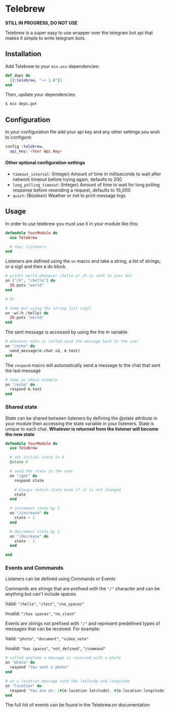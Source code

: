 # Telebrew

**STILL IN PROGRESS, DO NOT USE**

Telebrew is a super easy to use wrapper over the telegram bot api that makes it simple to write telegram bots.

## Installation 

Add Telebrew to your `mix.exs` dependencies:
```elixir
def deps do
  [{:telebrew, "~> 1.0"}]
end
```

Then, update your dependencies:
```bash
$ mix deps.get
```

## Configuration
In your configuration file add your api key and any other settings you wish to configure:
```elixir
config :telebrew,
  api_key: <Your Api Key>
```

#### Other optional configuration settings
- `timeout_interval`: (Integer) Amount of time in milliseconds to wait after network timeout before trying again, defaults to 200
- `long_polling_timeout`: (Integer) Amount of time to wait for long polling response before resending a request, defaults to 10_000
- `quiet`: (Boolean) Weather or not to print message logs

## Usage

In order to use telebrew you must use it in your module like this:
```elixir
defmodule YourModule do
  use Telebrew

  # Your listeners
end
```

Listeners are defined using the `on` macro and take a string, a list of strings, or a sigil and then a do block.

```elixir
# prints world whenever /hello or /h is sent to your bot
on ["/h", "/hello"] do
  IO.puts "world"
end

# Or

# Same but using the string list sigil
on ~w(/h /hello) do
  IO.puts "world"
end
```

The sent message is accessed by using the the m variable

```elixir
# whenever echo is called send the message back to the user
on "/echo" do
  send_message(m.chat.id, m.text)
end
```

The `respond` macro will automatically send a message to the chat that sent the last message

```elixir
# Same as above example
on "/echo" do
  respond m.text
end
```

### Shared state

State can be shared between listeners by defining the @state attribute in your module
then accessing the state variable in your listeners.  State is unique to each chat.
**Whatever is returned from the listener will become the new state**

```elixir
defmodule YourModule do
  use Telebrew

  # set initial state to 0
  @state 0

  # send the state to the user
  on "/get" do
    respond state

    # Always return state even if it is not changed
    state
  end

  # increment state by 1
  on "/increase" do
    state + 1
  end

  # decrement state by 1
  on "/decrease" do
    state - 1
  end

end
```

### Events and Commands

Listeners can be defined using Commands or Events

Commands are strings that are prefixed with the `"/"` character and can be anything but can't include spaces.

Valid: `"/hello"`, `"/test"`, `"/no_spaces"`

Invalid: `"/has spaces"`, `"no_slash"`

Events are strings not prefixed with `"/"` and represent predefined types of messages that can be received.  For example:

Valid: `"photo"`, `"document"`, `"video_note"`

Invalid: `"has spaces"`, `"not_defined"`, `"/command"`

```elixir
# called anytime a message is received with a photo
on "photo" do
  respond "You sent a photo"
end

# on a location message send the latitude and longitude
on "location" do
  respond "You are at: (#{m.location.latitude}, #{m.location.longitude})"
end
```

The full list of events can be found in the Telebrew.on documentation
